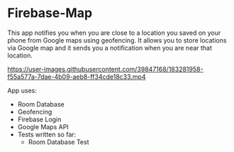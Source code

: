 # Firebase-Map

This app notifies you when you are close to a location you saved on your phone from Google maps using geofencing.
It allows you to store locations via Google map and it sends you a notification when you are near that location.


https://user-images.githubusercontent.com/39847168/183281958-f55a577a-7dae-4b09-aeb8-ff34cde18c33.mp4

App uses:
- Room Database
- Geofencing
- Firebase Login
- Google Maps API
- Tests written so far: 
    + Room Database Test
